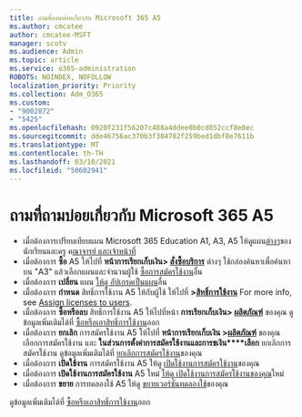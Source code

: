 ```yaml
---
title: ถามที่ถามบ่อยเกี่ยวกับ Microsoft 365 A5
ms.author: cmcatee
author: cmcatee-MSFT
manager: scotv
ms.audience: Admin
ms.topic: article
ms.service: o365-administration
ROBOTS: NOINDEX, NOFOLLOW
localization_priority: Priority
ms.collection: Adm_O365
ms.custom:
- "9002872"
- "5425"
ms.openlocfilehash: 0920f231f56207c488a4ddee0b0cd852ccf8e8ec
ms.sourcegitcommit: dde46756ac370b3f384702f259bed1dbf8e7611b
ms.translationtype: MT
ms.contentlocale: th-TH
ms.lasthandoff: 03/10/2021
ms.locfileid: "50602941"
---
```

# <a name="microsoft-365-a5-faq"></a>ถามที่ถามบ่อยเกี่ยวกับ Microsoft 365 A5

- เมื่อต้องการเปรียบเทียบแผน Microsoft 365 Education A1, A3, A5 ให้ดูแผน[ต่างๆ](https://www.microsoft.com/microsoft-365/academic/compare-office-365-education-plans?activetab=tab:primaryr1)ของนักเรียนและครู ค[ณาจารย์ และเจ้าหน้าที่](https://www.microsoft.com/microsoft-365/academic/compare-office-365-education-plans?activetab=tab:primaryr2)
- เมื่อต้องการ **ซื้อ** A5 ให้ไปที่ **หน้าการเรียกเก็บเงิน> [สั่งซื้อบริการ](https://go.microsoft.com/fwlink/p/?linkid=868433)** ต่างๆ ใช้กล่องค้นหาเพื่อค้นหาบน "A3" แล้วเลือกแผนและจํานวนผู้ใช้ [ซื้อการสมัครใช้งาน](https://docs.microsoft.com/microsoft-365/commerce/try-or-buy-microsoft-365#buy-a-different-subscription)อื่น
- เมื่อต้องการ **เปลี่ยน** แผน [ให้ดู อัปเกรดเป็นแผน](https://docs.microsoft.com/microsoft-365/commerce/subscriptions/upgrade-to-different-plan)อื่น
- เมื่อต้องการ **กําหนด** สิทธิ์การใช้งาน A5 ให้กับผู้ใช้ ให้ไปที่ **>[สิทธิ์การใช้งาน](https://go.microsoft.com/fwlink/p/?linkid=842264)** For more info, see [Assign licenses to users](https://docs.microsoft.com/microsoft-365/admin/manage/assign-licenses-to-users).
- เมื่อต้องการ **ซื้อหรือลบ** สิทธิ์การใช้งาน A5 ให้ไปที่หน้า **การเรียกเก็บเงิน> [ผลิตภัณฑ์](https://go.microsoft.com/fwlink/p/?linkid=842054)** ของคุณ ดูข้อมูลเพิ่มเติมได้ที่ [ซื้อหรือเอาสิทธิ์การใช้งาน](https://docs.microsoft.com/microsoft-365/commerce/licenses/buy-licenses)ออก
- เมื่อต้องการ **ยกเลิก** การสมัครใช้งาน A5 ให้ไปที่ **หน้าการเรียกเก็บเงิน >[ผลิตภัณฑ์](https://go.microsoft.com/fwlink/p/?linkid=842054)** ของคุณ เลือกการสมัครใช้งาน และ **ในส่วนการตั้งค่าการสมัครใช้งานและการชเงิน****เลือก** ยกเลิกการสมัครใช้งาน ดูข้อมูลเพิ่มเติมได้ที่ [ยกเลิกการสมัครใช้งาน](https://docs.microsoft.com/microsoft-365/commerce/subscriptions/cancel-your-subscription)ของคุณ
- เมื่อต้องการ **เปิดใช้งาน** การสมัครใช้งาน A5 ให้ดู [เปิดใช้งานการสมัครใช้งาน](https://docs.microsoft.com/alchemyinsights/activate-your-office-365-subscription)ของคุณ
- เมื่อต้องการ **เปิดใช้งานการสมัครใช้งาน** A5 ใหม่ [ให้ดู เปิดใช้งานการสมัครใช้งานของคุณ](https://docs.microsoft.com/alchemyinsights/reactivate-your-subscription)ใหม่
- เมื่อต้องการ  **ขยาย** การทดลองใช้ A5 ให้ดู [ขยายเวอร์ชันทดลองใช้](https://docs.microsoft.com/microsoft-365/commerce/extend-your-trial)ของคุณ

ดูข้อมูลเพิ่มเติมได้ที่ [ซื้อหรือเอาสิทธิ์การใช้งาน](https://docs.microsoft.com/microsoft-365/commerce/licenses/buy-licenses)ออก
